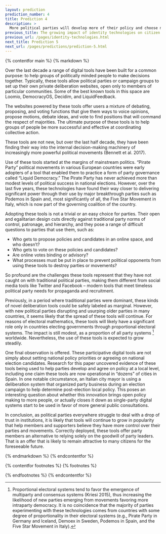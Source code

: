```yaml
---
layout: prediction
prediction_number: 4
title: Prediction 4
description: >
  More political parties will develop more of their policy and choose more of their candidates through dedicated digital platforms.
previous_title: The growing impact of identity technologies on citizen engagement
previous_url: /pages/identity-technologies.html
next_title: Prediction 5
next_url: /pages/predictions/prediction-5.html
---
```


{% contentfor main %}
{% markdown %}

Over the last decade a range of digital tools have been built for a common purpose: to help groups of politically minded people to make decisions together. Typically, these tools allow political parties or campaign groups to set up their own private deliberation websites, open only to members of particular communities. Some of the best known tools in this space are Loomio, DemocracyOS, Decidim, and LiquidFeedback.

The websites powered by these tools offer users a mixture of debating, proposing, and voting functions that give them ways to voice opinions, propose motions, debate ideas, and vote to find positions that will command the respect of majorities. The ultimate purpose of these tools is to help groups of people be more successful and effective at coordinating collective action.

These tools are not new, but over the last half decade, they have been finding their way into the internal decision-making machinery of increasingly more powerful political movements (Bennett et al. 2017).

Use of these tools started at the margins of mainstream politics. “Pirate Party” political movements in various European countries were early adopters of a tool that enabled them to practice a form of party governance called “Liquid Democracy.” The Pirate Party has never achieved more than modest levels of political success in national elections. However, over the last five years, these technologies have found their way closer to delivering significant power through their use by major breakthrough parties such as Podemos in Spain and, most significantly of all, the Five Star Movement in Italy, which is now part of the governing coalition of the country.

Adopting these tools is not a trivial or an easy choice for parties. Their open and egalitarian design cuts directly against traditional party norms of control, patronage, and hierarchy, and they pose a range of difficult questions to parties that use them, such as:

-	Who gets to propose policies and candidates in an online space, and who doesn’t?
-	Who gets to vote on these policies and candidates?
-	Are online votes binding or advisory?
-	What processes must be put in place to prevent political opponents from using these tools to destroy parties or movements?

So profound are the challenges these tools represent that they have not caught on with traditional political parties, making them different from social media tools like Twitter and Facebook – modern tools that meet timeless political party needs for propaganda and recruitment.

Previously, in a period where traditional parties were dominant, these kinds of novel deliberation tools could be safely labeled as marginal. However, with new political parties disrupting and usurping older parties in many countries, it seems likely that the spread of these tools will continue. For reasons of electoral mathematics, these tools will likely have a significant role only in countries electing governments through proportional electoral systems. The impact is still modest, as a proportion of all party systems [^10] worldwide. Nevertheless, the use of these tools is expected to grow steadily.

One final observation is offered. These participative digital tools are not simply about setting national policy priorities or agreeing on national election candidates. Research for this paper uncovered evidence of these tools being used to help parties develop and agree on policy at a local level, including one claim these tools are now operational in “dozens” of cities in Spain. In one notable circumstance, an Italian city mayor is using a deliberation system that organized party business during an election campaign to help determine post-election local policy. This poses an interesting question about whether this innovation brings open policy making to more people, or actually closes it down as single-party digital systems start to be used in favor of more general public consultations.

In conclusion, as political parties everywhere struggle to deal with a drop of trust in institutions, it is likely that tools will continue to grow in popularity that help members and supporters believe they have more control over their parties and movements. Correctly deployed, these tools offer party members an alternative to relying solely on the goodwill of party leaders. That is an offer that is likely to remain attractive to many citizens for the foreseeable future.

{% endmarkdown %}
{% endcontentfor %}

{% contentfor footnotes %}
{% footnotes %}

[^10]: Proportional electoral systems tend to favor the emergence of multiparty and consensus systems (Kriesi 2015), thus increasing the likelihood of new parties emerging from movements favoring more intraparty democracy. It is no coincidence that the majority of parties experimenting with these technologies comes from countries with some degree of proportionality in their electoral systems (e.g., Pirate Party in Germany and Iceland, Demoex in Sweden, Podemos in Spain, and the Five Star Movement in Italy).

{% endfootnotes %}
{% endcontentfor %}